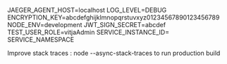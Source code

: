 JAEGER_AGENT_HOST=localhost
LOG_LEVEL=DEBUG
ENCRYPTION_KEY=abcdefghijklmnopqrstuvxyz01234567890123456789
NODE_ENV=development
JWT_SIGN_SECRET=abcdef
TEST_USER_ROLE=vitjaAdmin
SERVICE_INSTANCE_ID=
SERVICE_NAMESPACE

Improve stack traces :
node --async-stack-traces
 to run production build
